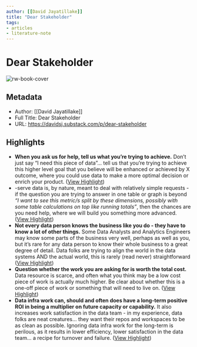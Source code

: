 ```yaml
---
author: [[David Jayatillake]]
title: "Dear Stakeholder"
tags: 
- articles
- literature-note
---
```

# Dear Stakeholder

![rw-book-cover](https://substackcdn.com/image/fetch/h_600,c_limit,f_auto,q_auto:good,fl_progressive:steep/https%3A%2F%2Fbucketeer-e05bbc84-baa3-437e-9518-adb32be77984.s3.amazonaws.com%2Fpublic%2Fimages%2F6db2c91c-f476-4828-aed3-4814666c2c2e_1969x947.jpeg)

## Metadata
- Author: [[David Jayatillake]]
- Full Title: Dear Stakeholder
- URL: https://davidsj.substack.com/p/dear-stakeholder

## Highlights
- **When you ask us for help, tell us what you’re trying to achieve.** Don’t just say “I need this piece of data”… tell us that you’re trying to achieve this higher level goal that you believe will be enhanced or achieved by X outcome, where you could use data to make a more optimal decision or enrich your product. ([View Highlight](https://read.readwise.io/read/01gqb84kc1kkxh97qa2pfgqq06))
- -serve data is, by nature, meant to deal with relatively simple requests - if the question you are trying to answer in one table or graph is beyond *“I want to see this metric/s split by these dimensions, possibly with some table calculations on top like running totals”*, then the chances are you need help, where we will build you something more advanced. ([View Highlight](https://read.readwise.io/read/01gqb87tf515q4h4s3sb932ndy))
- **Not every data person knows the business like you do - they have to know a lot of other things.** Some Data Analysts and Analytics Engineers may know some parts of the business very well, perhaps as well as you, but it’s rare for any data person to know their whole business to a great degree of detail. Data folks are trying to align the world in the data systems AND the actual world, this is rarely (read never) straightforward ([View Highlight](https://read.readwise.io/read/01gqb892jt7ye7d8m2ss6g9b2w))
- **Question whether the work you are asking for is worth the total cost.** Data resource is scarce, and often what you think may be a low cost piece of work is actually much higher. Be clear about whether this is a one-off piece of work or something that will need to live on. ([View Highlight](https://read.readwise.io/read/01gqb8b5ntf4fvtdhh535nbg1w))
- **Data infra work can, should and often does have a long-term positive ROI in being a multiplier on future capacity or capability.** It also increases work satisfaction in the data team - in my experience, data folks are neat creatures… they want their repos and workspaces to be as clean as possible. Ignoring data infra work for the long-term is perilous, as it results in lower efficiency, lower satisfaction in the data team… a recipe for turnover and failure. ([View Highlight](https://read.readwise.io/read/01gqb8g5tjezfh0zxgva3s64xd))
